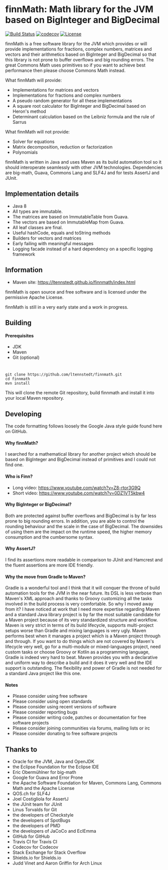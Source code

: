 # finnMath: Math library for the JVM based on BigInteger and BigDecimal

[![Build Status](https://travis-ci.org/ltennstedt/finnmath.svg?branch=master)](https://travis-ci.org/ltennstedt/finnmath)
[![codecov](https://codecov.io/gh/ltennstedt/finnmath/branch/master/graph/badge.svg)](https://codecov.io/gh/ltennstedt/finnmath)
[![License](https://img.shields.io/badge/license-Apache%20License%202.0-blue.svg)](http://shields.io)

finnMath is a free software library for the JVM which provides or will provide implementations for fractions, 
complex numbers, matrices and vectors and their arithmetics based on BigInteger and BigDecimal so that this 
library is not prone to buffer overflows and big rounding errors. The great Commons Math uses primitives 
so if you want to achieve best performance then please choose Commons Math instead.

What finnMath will provide:
* Implementations for matrices and vectors
* Implementations for fractions and complex numbers
* A pseudo random generator for all these implementations
* A square root calculator for BigInteger and BigDecimal based on Heron's method
* Determinant calculation based on the Leibniz formula and the rule of Sarrus

What finnMath will not provide:
* Solver for equations
* Matrix decomposition, reduction or factorization
* Polynomials

finnMath is written in Java and uses Maven as its build automation tool so it should interoperate seamlessly with 
other JVM technologies. Dependencies are big-math, Guava, Commons Lang and SLF4J and for tests AssertJ and JUnit.

## Implementation details
* Java 8
* All types are immutable.
* The matrices are based on ImmutableTable from Guava.
* The vectors are based on ImmutableMap from Guava.
* All leaf classes are final.
* Useful hashCode, equals and toString methods
* Builders for vectors and matrices
* Early failing with meaningful messages
* Logging facade instead of a hard dependency on a specific logging framework

## Information
* Maven site: https://ltennstedt.github.io/finnmath/index.html

finnMath is open source and free software and is licensed under the permissive Apache License.

finnMath is still in a very early state and a work in progress.

## Building

#### Prerequisites
* JDK
* Maven
* Git (optional)
#
    git clone https://github.com/ltennstedt/finnmath.git
    cd finnmath
    mvn install

This will clone the remote Git repository, build finnmath and install it into your local Maven repository.

## Developing

The code formatting follows loosely the Google Java style guide found here on GitHub.    

#### Why finnMath?
I searched for a mathematical library for another project which should be based on BigInteger and BigDecimal instead 
of primitives and I could not find one.

#### Who is Finn?
* Long video: https://www.youtube.com/watch?v=Z8-rtor3G9Q
* Short video: https://www.youtube.com/watch?v=0DZ1VT5kbw4

#### Why BigInteger or BigDecimal?
Both are protected against buffer overflows and BigDecimal is by far less prone to big rounding errors. In addition, 
you are able to control the rounding behaviour and the scale in the case of BigDecimal. The downsides of using them 
are the impact on the runtime speed, the higher memory consumption and the cumbersome syntax. 

#### Why AssertJ?
I find its assertions more readable in comparison to JUnit and Hamcrest and the fluent assertions are more IDE 
friendly.

#### Why the move from Gradle to Maven?
Gradle is a wonderful tool and I think that it will conquer the throne of build automation tools for the JVM in the 
near future. Its DSL is less verbose than Maven's XML approach and thanks to Groovy customizing all the tasks involved in 
the build process is very comfortable. So why I moved away from it? I have noticed at work that I need more expertise 
regarding Maven and a standard Java library project is by far the most suitable candidate for a Maven project because 
of its very standardized structure and workflow. Maven is very strict in terms of its build lifecycle, supports 
multi-project setups worse than Gradle and mixing languages is very ugly. Maven performs best when it manages a 
project which is a Maven project through and through. If you want to do things which are not covered by Maven's 
lifecycle very well, go for a multi-module or mixed-languages project, need custom tasks or choose Groovy or Kotlin as
a programming language, Gradle is indeed very hard to beat. Maven provides you with a declarative and uniform way to 
describe a build and it does it very well and the IDE support is outstanding. The flexibility and power of Gradle is 
not needed for a standard Java project like this one. 

#### Notes
* Please consider using free software
* Please consider using open standards
* Please consider using recent versions of software
* Please consider reporting bugs
* Please consider writing code, patches or documentation for free software projects
* Please consider joining communities via forums, mailing lists or irc
* Please consider donating to free software projects


## Thanks to
* Oracle for the JVM, Java and OpenJDK
* the Eclipse Foundation for the Eclipse IDE
* Eric Obermühlner for big-math
* Google for Guava and Error Prone
* the Apache Software Foundation for Maven, Commons Lang, Commons Math and the Apache License
* QOS.ch for SLF4J 
* Joel Costigliola for AssertJ
* the JUnit team for JUnit
* Linus Torvalds for Git
* the developers of Checkstyle
* the developers of SpotBugs
* the developers of PMD
* the developers of JaCoCo and EclEmma
* GitHub for GitHub
* Travis CI for Travis CI
* Codecov for Codecov
* Stack Exchange for Stack Overflow
* Shields.io for Shields.io
* Judd Vinet and Aaron Griffin for Arch Linux

